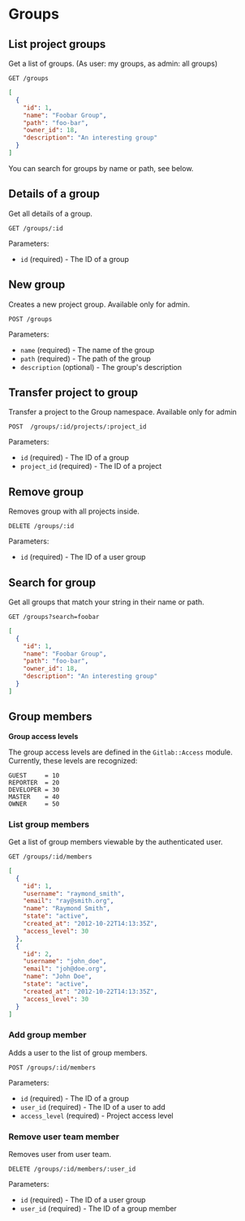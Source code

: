 # Groups

## List project groups

Get a list of groups. (As user: my groups, as admin: all groups)

```
GET /groups
```

```json
[
  {
    "id": 1,
    "name": "Foobar Group",
    "path": "foo-bar",
    "owner_id": 18,
    "description": "An interesting group"
  }
]
```

You can search for groups by name or path, see below.

## Details of a group

Get all details of a group.

```
GET /groups/:id
```

Parameters:

- `id` (required) - The ID of a group

## New group

Creates a new project group. Available only for admin.

```
POST /groups
```

Parameters:

- `name` (required) - The name of the group
- `path` (required) - The path of the group
- `description` (optional) - The group's description

## Transfer project to group

Transfer a project to the Group namespace. Available only for admin

```
POST  /groups/:id/projects/:project_id
```

Parameters:

- `id` (required) - The ID of a group
- `project_id` (required) - The ID of a project

## Remove group

Removes group with all projects inside.

```
DELETE /groups/:id
```

Parameters:

- `id` (required) - The ID of a user group

## Search for group

Get all groups that match your string in their name or path.

```
GET /groups?search=foobar
```

```json
[
  {
    "id": 1,
    "name": "Foobar Group",
    "path": "foo-bar",
    "owner_id": 18,
    "description": "An interesting group"
  }
]
```

## Group members

**Group access levels**

The group access levels are defined in the `Gitlab::Access` module. Currently, these levels are recognized:

```
GUEST     = 10
REPORTER  = 20
DEVELOPER = 30
MASTER    = 40
OWNER     = 50
```

### List group members

Get a list of group members viewable by the authenticated user.

```
GET /groups/:id/members
```

```json
[
  {
    "id": 1,
    "username": "raymond_smith",
    "email": "ray@smith.org",
    "name": "Raymond Smith",
    "state": "active",
    "created_at": "2012-10-22T14:13:35Z",
    "access_level": 30
  },
  {
    "id": 2,
    "username": "john_doe",
    "email": "joh@doe.org",
    "name": "John Doe",
    "state": "active",
    "created_at": "2012-10-22T14:13:35Z",
    "access_level": 30
  }
]
```

### Add group member

Adds a user to the list of group members.

```
POST /groups/:id/members
```

Parameters:

- `id` (required) - The ID of a group
- `user_id` (required) - The ID of a user to add
- `access_level` (required) - Project access level

### Remove user team member

Removes user from user team.

```
DELETE /groups/:id/members/:user_id
```

Parameters:

- `id` (required) - The ID of a user group
- `user_id` (required) - The ID of a group member

